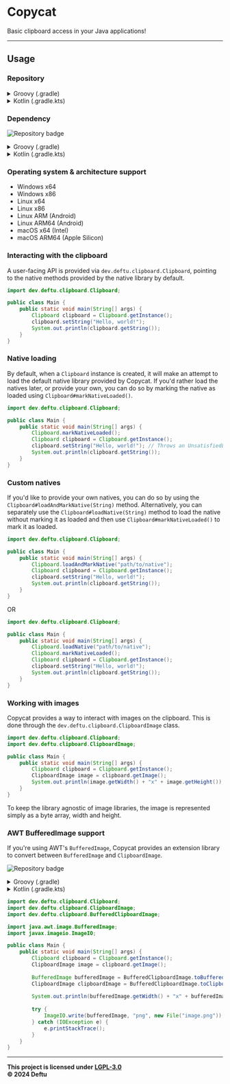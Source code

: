 # Copycat
Basic clipboard access in your Java applications!

---

## Usage

### Repository


<details>
    <summary>Groovy (.gradle)</summary>

```gradle
maven {
    name = "Deftu Releases"
    url = "https://maven.deftu.dev/releases"
}
```
</details>

<details>
    <summary>Kotlin (.gradle.kts)</summary>

```kotlin
maven(url = "https://maven.deftu.dev/releases") {
    name = "Deftu Releases"
}
```
</details>

### Dependency

![Repository badge](https://maven.deftu.dev/api/badge/latest/releases/dev/deftu/copycat?color=C33F3F&name=Copycat)

<details>
    <summary>Groovy (.gradle)</summary>

```gradle
implementation "dev.deftu:copycat:<VERSION>"
[
    "windows-x64",
    "windows-x86",
    "linux-x64",
    "linux-x86",
    "linux-arm",
    "linux-arm64",
    "osx-x64",
    "osx-arm64"
].forEach { target ->
    runtimeOnly "dev.deftu:copycat-natives-$target:<VERSION>"
}
```

</details>

<details>
    <summary>Kotlin (.gradle.kts)</summary>

```gradle
implementation("dev.deftu:copycat:<VERSION>")
listOf(
    "windows-x64",
    "windows-x86",
    "linux-x64",
    "linux-x86",
    "linux-arm",
    "linux-arm64",
    "os-x-x64",
    "os-x-arm64"
).forEach { target ->
    runtimeOnly("dev.deftu:copycat-natives-$target:<VERSION>")
}
```

</details>

### Operating system & architecture support

- Windows x64
- Windows x86
- Linux x64
- Linux x86
- Linux ARM (Android)
- Linux ARM64 (Android)
- macOS x64 (Intel)
- macOS ARM64 (Apple Silicon)

### Interacting with the clipboard

A user-facing API is provided via `dev.deftu.clipboard.Clipboard`, pointing to the native methods provided by the native library by default.

```java
import dev.deftu.clipboard.Clipboard;

public class Main {
    public static void main(String[] args) {
        Clipboard clipboard = Clipboard.getInstance();
        clipboard.setString("Hello, world!");
        System.out.println(clipboard.getString());
    }
}
```

### Native loading

By default, when a `Clipboard` instance is created, it will make an attempt to load the default native library provided by Copycat. If you'd rather load the natives later, or provide your own, you can do so by marking the native as loaded using `Clipboard#markNativeLoaded()`.

```java
import dev.deftu.clipboard.Clipboard;

public class Main {
    public static void main(String[] args) {
        Clipboard.markNativeLoaded();
        Clipboard clipboard = Clipboard.getInstance();
        clipboard.setString("Hello, world!"); // Throws an UnsatisfiedLinkError! There are no natives loaded.
        System.out.println(clipboard.getString());
    }
}
```

### Custom natives

If you'd like to provide your own natives, you can do so by using the `Clipboard#loadAndMarkNative(String)` method. Alternatively, you can separately use the `Clipboard#loadNative(String)` method to load the native without marking it as loaded and then use `Clipboard#markNativeLoaded()` to mark it as loaded.

```java
import dev.deftu.clipboard.Clipboard;

public class Main {
    public static void main(String[] args) {
        Clipboard.loadAndMarkNative("path/to/native");
        Clipboard clipboard = Clipboard.getInstance();
        clipboard.setString("Hello, world!");
        System.out.println(clipboard.getString());
    }
}
```

OR

```java
import dev.deftu.clipboard.Clipboard;

public class Main {
    public static void main(String[] args) {
        Clipboard.loadNative("path/to/native");
        Clipboard.markNativeLoaded();
        Clipboard clipboard = Clipboard.getInstance();
        clipboard.setString("Hello, world!");
        System.out.println(clipboard.getString());
    }
}
```

### Working with images

Copycat provides a way to interact with images on the clipboard. This is done through the `dev.deftu.clipboard.ClipboardImage` class.

```java
import dev.deftu.clipboard.Clipboard;
import dev.deftu.clipboard.ClipboardImage;

public class Main {
    public static void main(String[] args) {
        Clipboard clipboard = Clipboard.getInstance();
        ClipboardImage image = clipboard.getImage();
        System.out.println(image.getWidth() + "x" + image.getHeight());
    }
}
```

To keep the library agnostic of image libraries, the image is represented simply as a byte array, width and height.

### AWT BufferedImage support

If you're using AWT's `BufferedImage`, Copycat provides an extension library to convert between `BufferedImage` and `ClipboardImage`.

![Repository badge](https://maven.deftu.dev/api/badge/latest/releases/dev/deftu/copycat-image-awt?color=C33F3F&name=Copycat+Image+AWT)

<details>
    <summary>Groovy (.gradle)</summary>

```gradle
implementation "dev.deftu:copycat-image-awt:<VERSION>"
```

</details>

<details>
    <summary>Kotlin (.gradle.kts)</summary>

```gradle
implementation("dev.deftu:copycat-image-awt:<VERSION>")
```

</details>

```java
import dev.deftu.clipboard.Clipboard;
import dev.deftu.clipboard.ClipboardImage;
import dev.deftu.clipboard.BufferedClipboardImage;

import java.awt.image.BufferedImage;
import javax.imageio.ImageIO;

public class Main {
    public static void main(String[] args) {
        Clipboard clipboard = Clipboard.getInstance();
        ClipboardImage image = clipboard.getImage();
        
        BufferedImage bufferedImage = BufferedClipboardImage.toBufferedImage(image);
        ClipboardImage clipboardImage = BufferedClipboardImage.toClipboardImage(bufferedImage);
        
        System.out.println(bufferedImage.getWidth() + "x" + bufferedImage.getHeight());
        
        try {
            ImageIO.write(bufferedImage, "png", new File("image.png"));
        } catch (IOException e) {
            e.printStackTrace();
        }
    }
}
```

---


**This project is licensed under [LGPL-3.0][lgpl]**\
**&copy; 2024 Deftu**

[lgpl]: https://www.gnu.org/licenses/lgpl-3.0.en.html
